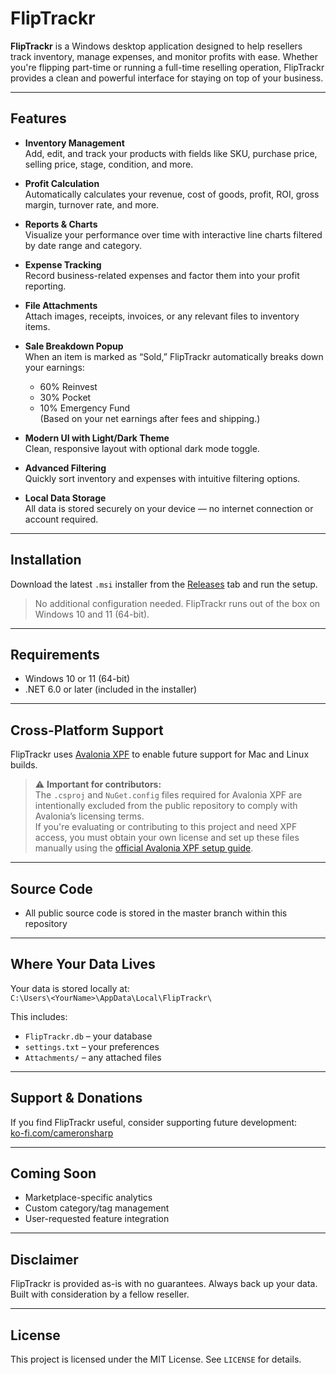 # FlipTrackr

**FlipTrackr** is a Windows desktop application designed to help resellers track inventory, manage expenses, and monitor profits with ease. Whether you're flipping part-time or running a full-time reselling operation, FlipTrackr provides a clean and powerful interface for staying on top of your business.

---

## Features

- **Inventory Management**  
  Add, edit, and track your products with fields like SKU, purchase price, selling price, stage, condition, and more.

- **Profit Calculation**  
  Automatically calculates your revenue, cost of goods, profit, ROI, gross margin, turnover rate, and more.

- **Reports & Charts**  
  Visualize your performance over time with interactive line charts filtered by date range and category.

- **Expense Tracking**  
  Record business-related expenses and factor them into your profit reporting.

- **File Attachments**  
  Attach images, receipts, invoices, or any relevant files to inventory items.

- **Sale Breakdown Popup**  
  When an item is marked as “Sold,” FlipTrackr automatically breaks down your earnings:  
  - 60% Reinvest  
  - 30% Pocket  
  - 10% Emergency Fund  
  (Based on your net earnings after fees and shipping.)

- **Modern UI with Light/Dark Theme**  
  Clean, responsive layout with optional dark mode toggle.

- **Advanced Filtering**  
  Quickly sort inventory and expenses with intuitive filtering options.

- **Local Data Storage**  
  All data is stored securely on your device — no internet connection or account required.

---

## Installation

Download the latest `.msi` installer from the [Releases](https://github.com/CameronSharp9402/FlipTrackr/releases) tab and run the setup.

> No additional configuration needed. FlipTrackr runs out of the box on Windows 10 and 11 (64-bit).

---

## Requirements

- Windows 10 or 11 (64-bit)
- .NET 6.0 or later (included in the installer)

---

## Cross-Platform Support

FlipTrackr uses [Avalonia XPF](https://avaloniaui.net/xpf) to enable future support for Mac and Linux builds.

> ⚠️ **Important for contributors:**  
> The `.csproj` and `NuGet.config` files required for Avalonia XPF are intentionally excluded from the public repository to comply with Avalonia’s licensing terms.  
> If you're evaluating or contributing to this project and need XPF access, you must obtain your own license and set up these files manually using the [official Avalonia XPF setup guide](https://docs.avaloniaui.net/docs/xpf/quickstart).

---

## Source Code

- All public source code is stored in the master branch within this repository

---

## Where Your Data Lives

Your data is stored locally at:  
`C:\Users\<YourName>\AppData\Local\FlipTrackr\`

This includes:
- `FlipTrackr.db` – your database
- `settings.txt` – your preferences
- `Attachments/` – any attached files

---

## Support & Donations

If you find FlipTrackr useful, consider supporting future development:  
[ko-fi.com/cameronsharp](https://ko-fi.com/cameronsharp)

---

## Coming Soon

- Marketplace-specific analytics  
- Custom category/tag management  
- User-requested feature integration

---

## Disclaimer

FlipTrackr is provided as-is with no guarantees. Always back up your data.  
Built with consideration by a fellow reseller.

---

## License

This project is licensed under the MIT License. See `LICENSE` for details.

